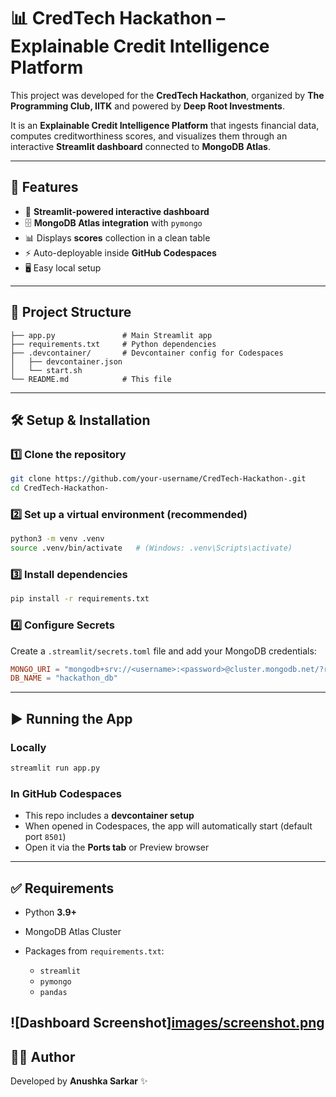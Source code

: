 # 📊 CredTech Hackathon – Explainable Credit Intelligence Platform

This project was developed for the **CredTech Hackathon**, organized by **The Programming Club, IITK** and powered by **Deep Root Investments**.

It is an **Explainable Credit Intelligence Platform** that ingests financial data, computes creditworthiness scores, and visualizes them through an interactive **Streamlit dashboard** connected to **MongoDB Atlas**.

---

## 🚀 Features

* 🔗 **Streamlit-powered interactive dashboard**
* 🗄️ **MongoDB Atlas integration** with `pymongo`
* 📊 Displays **scores** collection in a clean table
* ⚡ Auto-deployable inside **GitHub Codespaces**
* 🖥️ Easy local setup

---

## 📂 Project Structure

```
├── app.py               # Main Streamlit app
├── requirements.txt     # Python dependencies
├── .devcontainer/       # Devcontainer config for Codespaces
│   ├── devcontainer.json
│   └── start.sh
└── README.md            # This file
```

---

## 🛠️ Setup & Installation

### 1️⃣ Clone the repository

```bash
git clone https://github.com/your-username/CredTech-Hackathon-.git
cd CredTech-Hackathon-
```

### 2️⃣ Set up a virtual environment (recommended)

```bash
python3 -m venv .venv
source .venv/bin/activate   # (Windows: .venv\Scripts\activate)
```

### 3️⃣ Install dependencies

```bash
pip install -r requirements.txt
```

### 4️⃣ Configure Secrets

Create a `.streamlit/secrets.toml` file and add your MongoDB credentials:

```toml
MONGO_URI = "mongodb+srv://<username>:<password>@cluster.mongodb.net/?retryWrites=true&w=majority"
DB_NAME = "hackathon_db"
```

---

## ▶️ Running the App

### Locally

```bash
streamlit run app.py
```

### In GitHub Codespaces

* This repo includes a **devcontainer setup**
* When opened in Codespaces, the app will automatically start (default port `8501`)
* Open it via the **Ports tab** or Preview browser
---

## ✅ Requirements

* Python **3.9+**
* MongoDB Atlas Cluster
* Packages from `requirements.txt`:

  * `streamlit`
  * `pymongo`
  * `pandas`

![Dashboard Screenshot][images/screenshot.png](https://jumpshare.com/s/G2RUSduTk51eWeqU7dvV)
---

## 👩‍💻 Author

Developed by **Anushka Sarkar** ✨

